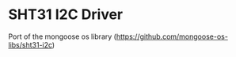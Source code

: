 # SHT31 I2C Driver

Port of the mongoose os library (https://github.com/mongoose-os-libs/sht31-i2c)

